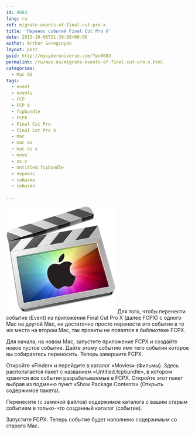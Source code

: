 ```yaml
---
id: 8683
lang: ru
ref: migrate-events-of-final-cut-pro-x
title: 'Перенос событий Final Cut Pro X'
date: 2015-10-06T21:39:08+00:00
author: Arthur Gareginyan
layout: post
guid: http://mycyberuniverse.com/?p=8683
permalink: /ru/mac-os/migrate-events-of-final-cut-pro-x.html
categories:
  - Mac OS
tags:
  - event
  - events
  - FCP
  - FCP X
  - fcpbundle
  - FCPX
  - Final Cut Pro
  - Final Cut Pro X
  - mac
  - mac os
  - mac os x
  - move
  - os x
  - Untitled.fcpbundle
  - перенос
  - событие
  - события

---
```


![thumb](/images/fcpx-apple.png)
Для того, чтобы перенести событие (Event) из приложения Final Cut Pro X (далее FCPX) с одного Mac на другой Mac, не достаточно просто перенести это событие в то же место на втором Mac, так проекты не появятся в библиотеке FCPX.


Для начала, на новом Mac, запустите приложение FCPX и создайте новое пустое событие. Дайте этому событию имя того события которое вы собираетесь переносить. Теперь завершите FCPX.

Откройте «Finder» и перейдите в каталог «Movies» (Фильмы). Здесь располагается пакет с названием «Untitled.fcpbundle», в котором хранятся все события разрабатываемые в FCPX. Откройте этот пакет выбрав из подменю пункт «Show Package Contents» (Открыть содержимое пакета).

Перенесите (с заменой файлов) содержимое каталога с вашим старым событием в только-что созданный каталог (событие). 

Запустите FCPX. Теперь событие будет наполнено содержимым со старого Mac.
